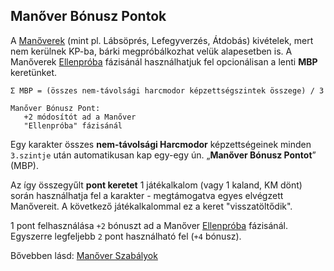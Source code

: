 ## Manőver Bónusz Pontok

A [Manőverek](065_00_manoverek.md) (mint pl.  Lábsöprés, Lefegyverzés, Átdobás) kivételek, mert nem kerülnek KP-ba, bárki megpróbálkozhat velük alapesetben is. A Manőverek [Ellenpróba](065_02_manover_vegbevitele.md#ellenpr%C3%B3ba-e) fázisánál használhatjuk fel opcionálisan a lenti **MBP** keretünket.

`Σ MBP = (összes nem-távolsági harcmodor képzettségszintek összege) / 3`

```
Manőver Bónusz Pont:
   +2 módosítót ad a Manőver
   "Ellenpróba" fázisánál
```

Egy karakter összes **nem-távolsági Harcmodor** képzettségeinek minden `3.szintje` után automatikusan kap egy-egy ún. „**Manőver Bónusz Pontot**” (MBP).

Az így összegyűlt **pont keretet** 1 játékalkalom (vagy 1 kaland, KM dönt) során használhatja fel a karakter - megtámogatva egyes elvégzett Manővereit. A következő játékalkalommal ez a keret "visszatöltődik".

1 pont felhasználása `+2` bónuszt ad a Manőver [Ellenpróba](065_02_manover_vegbevitele.md#ellenpr%C3%B3ba-e) fázisánál. Egyszerre legfeljebb `2` pont használható fel (`+4` bónusz).

Bővebben lásd: [Manőver Szabályok](065_01_manover_szabalyok.md) 
